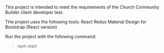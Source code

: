 This project is intended to meet the requirements of the Church Community Builder client developer test.

THe project uses the following tools:
 React
 Redux
 Material Design for Bootstrap (React version)

Run the project with the following command:
> npm start